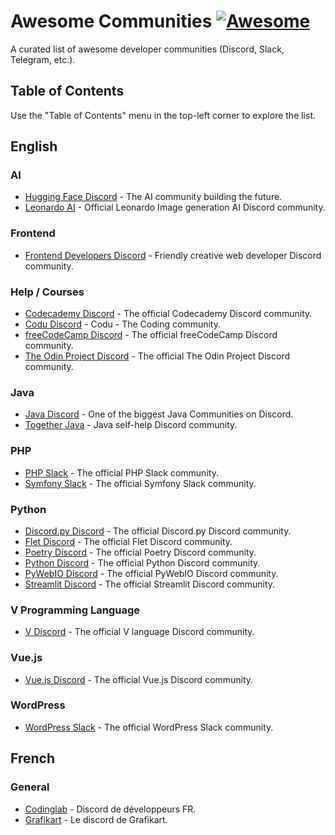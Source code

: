 # Awesome Communities [![Awesome](https://awesome.re/badge.svg)](https://awesome.re)

A curated list of awesome developer communities (Discord, Slack, Telegram, etc.).

## Table of Contents
Use the "Table of Contents" menu in the top-left corner to explore the list.

## English
### AI
- [Hugging Face Discord](https://huggingface.co/join/discord) - The AI community building the future.
- [Leonardo AI](https://discord.gg/leonardo-ai) - Official Leonardo Image generation AI Discord community.

### Frontend
- [Frontend Developers Discord](https://discord.com/invite/kx7pk6J) - Friendly creative web developer Discord community.

### Help / Courses
- [Codecademy Discord](https://discord.gg/codecademy) - The official Codecademy Discord community.
- [Codu Discord](https://discord.gg/YdmGW8GY8Z) - Codu - The Coding community.
- [freeCodeCamp Discord](https://discord.gg/freecodecamp-org-official-fi-fo-692816967895220344) - The official freeCodeCamp Discord community.
- [The Odin Project Discord](https://discord.gg/theodinproject) - The official The Odin Project Discord community.

### Java
- [Java Discord](https://www.javadiscord.net/) - One of the biggest Java Communities on Discord.
- [Together Java](https://togetherjava.org/) - Java self-help Discord community.

### PHP
- [PHP Slack](https://phpchat.co/) - The official PHP Slack community.
- [Symfony Slack](https://symfony.com/slack-invite) - The official Symfony Slack community.

### Python
- [Discord.py Discord](https://discord.gg/dpy) - The official Discord.py Discord community.
- [Flet Discord](https://discord.gg/mMJHgYEqRK) - The official Flet Discord community.
- [Poetry Discord](https://discord.gg/cy45ZZqbjY) - The official Poetry Discord community.
- [Python Discord](https://discord.gg/python) - The official Python Discord community.
- [PyWebIO Discord](https://discord.gg/EK4q9xqKh5) - The official PyWebIO Discord community.
- [Streamlit Discord](https://discord.gg/k75KG68asr) - The official Streamlit Discord community.

### V Programming Language
- [V Discord](https://discord.gg/vlang) - The official V language Discord community.

### Vue.js
- [Vue.js Discord](https://discord.gg/vue) - The official Vue.js Discord community.

### WordPress
- [WordPress Slack](https://make.wordpress.org/chat/) - The official WordPress Slack community.

## French
### General
- [Codinglab](https://discord.gg/7Guzz9e) - Discord de développeurs FR.
- [Grafikart](http://www.grafikart.fr/tchat) - Le discord de Grafikart.

